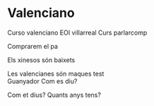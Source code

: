 # Valenciano
Curso valenciano EOI
villarreal Curs parlarcomp


Comprarem el pa

 Els xinesos són baixets
 
 Les valencianes són maques
test  
Guanyador
Com es diu?

Com et dius?
Quants anys tens?
